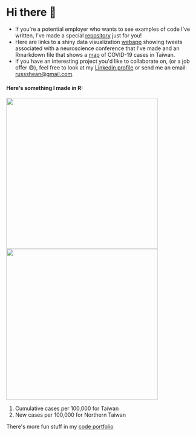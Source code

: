# Hi there 👋
- If you're a potential employer who wants to see examples of code I've written, I've made a special <a href="https://github.com/Russell-Shean/Code-Portfolio/blob/main/README.md">repository</a> just for you!
- Here are links to a shiny data visualization <a href="https://russ-tmu.shinyapps.io/twitter_shiny/">webapp</a> showing tweets associated with a neuroscience conference that I've made and an Rmarkdown file that shows a <a href="https://tulipsfortaiwan.github.io/Covid_528_map.html" >map</a> of COVID-19 cases in Taiwan. 
- If you have an interesting project you'd like to collaborate on, (or a job offer :smile:), feel free to look at my <a href="https://www.linkedin.com/in/russell-shean/" target="_blank" rel="noopener noreferrer">Linkedin profile</a> or send me an email: russshean@gmail.com.



#### Here's something I made in R: 
<img src="https://github.com/Russell-Shean/Taiwan_COVID-19/raw/main/Graphs_and_GIFS/quanguo_prev.gif" width="400" height="auto" /><img src="https://github.com/Russell-SheanTaiwan_COVID-19/raw/main/Graphs_and_GIFS/beibu_inc.gif" width="400" height="auto" />

1. Cumulative cases per 100,000 for Taiwan
2. New cases per 100,000 for Northern Taiwan

There's more fun stuff in my <a href="https://github.com/Russell-Shean/Code-Portfolio/blob/main/README.md">code portfolio<a />

<!--
**Russell-Shean/Russell-Shean** is a ✨ _special_ ✨ repository because its `README.md` (this file) appears on your GitHub profile.



